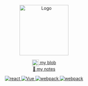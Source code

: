<p align="center">
  <img src="https://www.gitsu.cn/static/img/shui.png"
        alt="Logo" width="160" height="164" style="max-width: 100%;">
</p>

<p align="center">
  <a href="https://www.gitsu.cn">
    <img align="center" alt="wineSu" width="22px" src="https://www.gitsu.cn/static/img/favicon.ico" />
    my blob
  </a>
  <br />
  <a href="https://blog.csdn.net/susuzhe123">
    🌱 my notes
  </a>
</p>
<p align="center">
    <a href="https://github.com/1042970366/">
        <img src="https://img.shields.io/badge/react-源码-blue" alt="react" />
    </a>
    <a href="https://vuejs.org/">
        <img src="https://img.shields.io/badge/vue-源码-important" alt="Vue">
    </a>
    <a href="https://github.com/1042970366/">
        <img src="https://img.shields.io/badge/webpack-源码-blueviolet" alt="webpack">
    </a>
    <a href="https://github.com/1042970366/">
        <img src="https://img.shields.io/badge/more-...-9cf" alt="webpack">
    </a>
</p>
